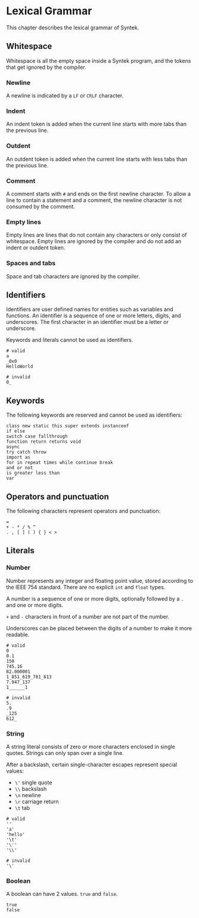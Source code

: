 # Lexical Grammar

This chapter describes the lexical grammar of Syntek.

## Whitespace

Whitespace is all the empty space inside a Syntek program, and the tokens that get ignored by the compiler.

### Newline

A newline is indicated by a `LF` or `CRLF` character.

### Indent

An indent token is added when the current line starts with more tabs than the previous line.

### Outdent

An outdent token is added when the current line starts with less tabs than the previous line.

### Comment

A comment starts with `#` and ends on the first newline character. To allow a line to contain a statement and a comment, the newline character is not consumed by the comment.

### Empty lines

Empty lines are lines that do not contain any characters or only consist of whitespace. Empty lines are ignored by the compiler and do not add an indent or outdent token.

### Spaces and tabs

Space and tab characters are ignored by the compiler.

## Identifiers

Identifiers are user defined names for entities such as variables and functions. An identifier is a sequence of one or more letters, digits, and underscores. The first character in an identifier must be a letter or underscore.

Keywords and literals cannot be used as identifiers.

```syntek
# valid
a
_0x0
HelloWorld

# invalid
0_
```

## Keywords

The following keywords are reserved and cannot be used as identifiers:

```syntek
class new static this super extends instanceof
if else
switch case fallthrough
function return returns void
async
try catch throw
import as
for in repeat times while continue break
and or not
is greater less than
var
```

## Operators and punctuation

The following characters represent operators and punctuation:

```syntek
=
+ - * / % ^
. , [ ] ( ) { } < >
```

## Literals

### Number

Number represents any integer and floating point value, stored according to the IEEE 754 standard. There are no explicit `int` and `float` types.

A number is a sequence of one or more digits, optionally followed by a `.` and one or more digits.

`+` and `-` characters in front of a number are not part of the number.

Underscores can be placed between the digits of a number to make it more readable.

```syntek
# valid
0
0.1
150
745.16
82.000001
1_851_619_781_613
7.947_137
1______1

# invalid
5.
.9
_125
612_
```

### String

A string literal consists of zero or more characters enclosed in single quotes. Strings can only span over a single line.

After a backslash, certain single-character escapes represent special values:

- `\'` single quote
- `\\` backslash
- `\n` newline
- `\r` carriage return
- `\t` tab

```syntek
# valid
''
'a'
'hello'
'\t'
'\''
'\\'

# invalid
'\'
```

### Boolean

A boolean can have 2 values. `true` and `false`.

```syntek
true
false
```

